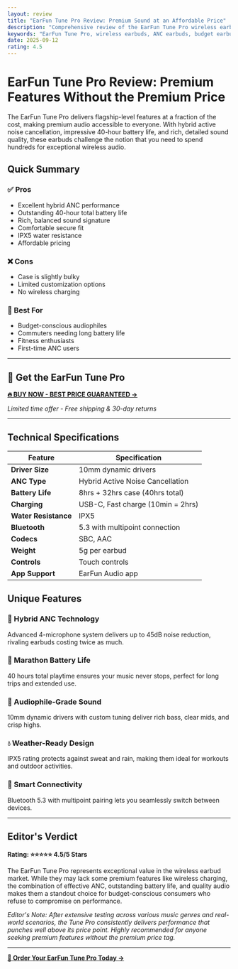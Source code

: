 ```yaml
---
layout: review
title: "EarFun Tune Pro Review: Premium Sound at an Affordable Price"
description: "Comprehensive review of the EarFun Tune Pro wireless earbuds featuring hybrid ANC, 40-hour battery life, and premium audio quality at an unbeatable price point."
keywords: "EarFun Tune Pro, wireless earbuds, ANC earbuds, budget earbuds, audio review"
date: 2025-09-12
rating: 4.5
---
```


# EarFun Tune Pro Review: Premium Features Without the Premium Price

The EarFun Tune Pro delivers flagship-level features at a fraction of the cost, making premium audio accessible to everyone. With hybrid active noise cancellation, impressive 40-hour battery life, and rich, detailed sound quality, these earbuds challenge the notion that you need to spend hundreds for exceptional wireless audio.

## Quick Summary

### ✅ Pros
- Excellent hybrid ANC performance
- Outstanding 40-hour total battery life
- Rich, balanced sound signature
- Comfortable secure fit
- IPX5 water resistance
- Affordable pricing

### ❌ Cons
- Case is slightly bulky
- Limited customization options
- No wireless charging

### 👥 Best For
- Budget-conscious audiophiles
- Commuters needing long battery life
- Fitness enthusiasts
- First-time ANC users

---

## 🛒 Get the EarFun Tune Pro

**[🔥 BUY NOW - BEST PRICE GUARANTEED →](https://affiliate-link-placeholder.com/earfun-tune-pro)**

*Limited time offer - Free shipping & 30-day returns*

---

## Technical Specifications

| Feature | Specification |
|---------|---------------|
| **Driver Size** | 10mm dynamic drivers |
| **ANC Type** | Hybrid Active Noise Cancellation |
| **Battery Life** | 8hrs + 32hrs case (40hrs total) |
| **Charging** | USB-C, Fast charge (10min = 2hrs) |
| **Water Resistance** | IPX5 |
| **Bluetooth** | 5.3 with multipoint connection |
| **Codecs** | SBC, AAC |
| **Weight** | 5g per earbud |
| **Controls** | Touch controls |
| **App Support** | EarFun Audio app |

## Unique Features

### 🎯 Hybrid ANC Technology
Advanced 4-microphone system delivers up to 45dB noise reduction, rivaling earbuds costing twice as much.

### 🔋 Marathon Battery Life
40 hours total playtime ensures your music never stops, perfect for long trips and extended use.

### 🎵 Audiophile-Grade Sound
10mm dynamic drivers with custom tuning deliver rich bass, clear mids, and crisp highs.

### 💧 Weather-Ready Design
IPX5 rating protects against sweat and rain, making them ideal for workouts and outdoor activities.

### 📱 Smart Connectivity
Bluetooth 5.3 with multipoint pairing lets you seamlessly switch between devices.

---

## Editor's Verdict

**Rating: ⭐⭐⭐⭐⭐ 4.5/5 Stars**

The EarFun Tune Pro represents exceptional value in the wireless earbud market. While they may lack some premium features like wireless charging, the combination of effective ANC, outstanding battery life, and quality audio makes them a standout choice for budget-conscious consumers who refuse to compromise on performance.

*Editor's Note: After extensive testing across various music genres and real-world scenarios, the Tune Pro consistently delivers performance that punches well above its price point. Highly recommended for anyone seeking premium features without the premium price tag.*

---

**[🛒 Order Your EarFun Tune Pro Today →](https://affiliate-link-placeholder.com/earfun-tune-pro)**
